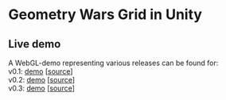 # Geometry Wars Grid in Unity

## Live demo
	
A WebGL-demo representing various releases can be found for:  
v0.1: [demo](http://vimaster.de/prj/2017_gridometrywars/demo/0_v0.1/) [[source](https://github.com/ViMaSter/gridometrywars/releases/tag/v0.1)]  
v0.2: [demo](http://vimaster.de/prj/2017_gridometrywars/demo/1_v0.2/) [[source](https://github.com/ViMaSter/gridometrywars/releases/tag/v0.2)]  
v0.3: [demo](http://vimaster.de/prj/2017_gridometrywars/demo/2_v0.3/) [[source](https://github.com/ViMaSter/gridometrywars/releases/tag/v0.3)]
